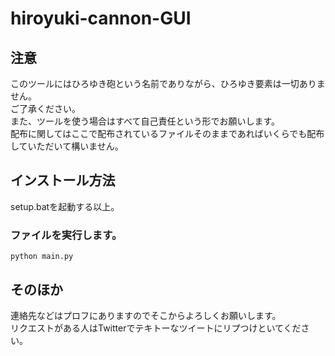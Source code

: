 # hiroyuki-cannon-GUI
## 注意
このツールにはひろゆき砲という名前でありながら、ひろゆき要素は一切ありません。 <br/>
ご了承ください。<br/>
また、ツールを使う場合はすべて自己責任という形でお願いします。<br/>
配布に関してはここで配布されているファイルそのままであればいくらでも配布していただいて構いません。<br/>

## インストール方法
setup.batを起動する以上。 <br/>
### ファイルを実行します。 <br/>
<code>python main.py</code>

## そのほか
連絡先などはプロフにありますのでそこからよろしくお願いします。<br/>
リクエストがある人はTwitterでテキトーなツイートにリプつけといてください。
